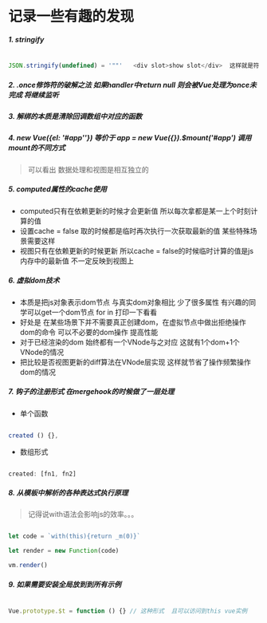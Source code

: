 # 记录一些有趣的发现


##### 1. stringify

```javascript

JSON.stringify(undefined) = '""'   <div slot>show slot</div>  这样就是符合这个情况  然后会获取slot name="default"的去匹配

```

##### 2. .once修饰符的破解之法  如果handler中return null 则会被Vue处理为once未完成  将继续监听

##### 3. 解绑的本质是清除回调数组中对应的函数

##### 4. new Vue({el: '#app''}) 等价于 app = new Vue({}).$mount('#app')  调用mount的不同方式

> 可以看出 数据处理和视图是相互独立的

##### 5. computed属性的cache使用

- computed只有在依赖更新的时候才会更新值  所以每次拿都是某一上个时刻计算的值  
- 设置cache = false  取的时候都是临时再次执行一次获取最新的值 某些特殊场景需要这样  
- 视图只有在依赖更新的时候更新  所以cache = false的时候临时计算的值是js内存中的最新值  不一定反映到视图上

##### 6. 虚拟dom技术

- 本质是把js对象表示dom节点  与真实dom对象相比  少了很多属性 有兴趣的同学可以get一个dom节点 for in 打印一下看看
- 好处是  在某些场景下并不需要真正创建dom，在虚拟节点中做出拒绝操作dom的命令  可以不必要的dom操作 提高性能
- 对于已经渲染的dom  始终都有一个VNode与之对应  这就有1个dom+1个VNode的情况
- 把比较是否视图更新的diff算法在VNode层实现 这样就节省了操作频繁操作dom的情况

##### 7. 钩子的注册形式  在mergehook的时候做了一层处理

- 单个函数

```javascript

created () {},

```

- 数组形式

```javascript

created: [fn1, fn2]

```

##### 8. 从模板中解析的各种表达式执行原理

> 记得说with语法会影响js的效率。。。

```javascript

let code = `with(this){return _m(0)}`

let render = new Function(code)

vm.render()

```

##### 9. 如果需要安装全局放到到所有示例

```javascript

Vue.prototype.$t = function () {} // 这种形式  且可以访问到this vue实例

```